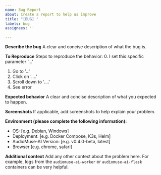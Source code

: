 ```yaml
---
name: Bug Report
about: Create a report to help us improve
title: "[BUG] "
labels: bug
assignees: ''

---
```


**Describe the bug**
A clear and concise description of what the bug is.

**To Reproduce**
Steps to reproduce the behavior:
0. I set this specific parameter '...'
1. Go to '...'
2. Click on '....'
3. Scroll down to '....'
4. See error

**Expected behavior**
A clear and concise description of what you expected to happen.

**Screenshots**
If applicable, add screenshots to help explain your problem.

**Environment (please complete the following information):**
 - OS: [e.g. Debian, Windows]
 - Deployment: [e.g. Docker Compose, K3s, Helm]
 - AudioMuse-AI Version: [e.g. v0.4.0-beta, latest]
 - Browser [e.g. chrome, safari]

**Additional context**
Add any other context about the problem here. For example, logs from the `audiomuse-ai-worker` or `audiomuse-ai-flask` containers can be very helpful.